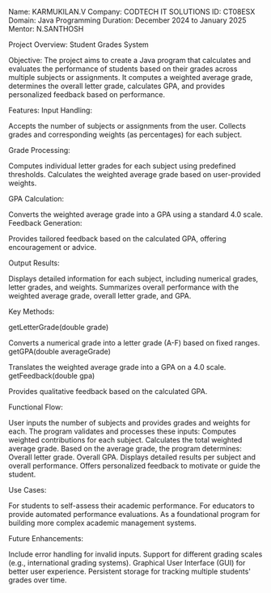 
Name: KARMUKILAN.V 
Company: CODTECH IT SOLUTIONS 
ID: CT08ESX Domain: Java Programming 
Duration: December 2024 to January 2025 
Mentor: N.SANTHOSH

Project Overview: Student Grades System

Objective: 
The project aims to create a Java program that calculates and evaluates the performance of students based on their grades across multiple subjects or assignments. It computes a weighted average grade, determines the overall letter grade, calculates GPA, and provides personalized feedback based on performance.

Features:
Input Handling:

Accepts the number of subjects or assignments from the user.
Collects grades and corresponding weights (as percentages) for each subject.

Grade Processing:

Computes individual letter grades for each subject using predefined thresholds.
Calculates the weighted average grade based on user-provided weights.

GPA Calculation:

Converts the weighted average grade into a GPA using a standard 4.0 scale.
Feedback Generation:

Provides tailored feedback based on the calculated GPA, offering encouragement or advice.

Output Results:

Displays detailed information for each subject, including numerical grades, letter grades, and weights.
Summarizes overall performance with the weighted average grade, overall letter grade, and GPA.

Key Methods:

getLetterGrade(double grade)

Converts a numerical grade into a letter grade (A-F) based on fixed ranges.
getGPA(double averageGrade)

Translates the weighted average grade into a GPA on a 4.0 scale.
getFeedback(double gpa)

Provides qualitative feedback based on the calculated GPA.

Functional Flow:

User inputs the number of subjects and provides grades and weights for each.
The program validates and processes these inputs:
Computes weighted contributions for each subject.
Calculates the total weighted average grade.
Based on the average grade, the program determines:
Overall letter grade.
Overall GPA.
Displays detailed results per subject and overall performance.
Offers personalized feedback to motivate or guide the student.

Use Cases:

For students to self-assess their academic performance.
For educators to provide automated performance evaluations.
As a foundational program for building more complex academic management systems.

Future Enhancements:

Include error handling for invalid inputs.
Support for different grading scales (e.g., international grading systems).
Graphical User Interface (GUI) for better user experience.
Persistent storage for tracking multiple students' grades over time.




